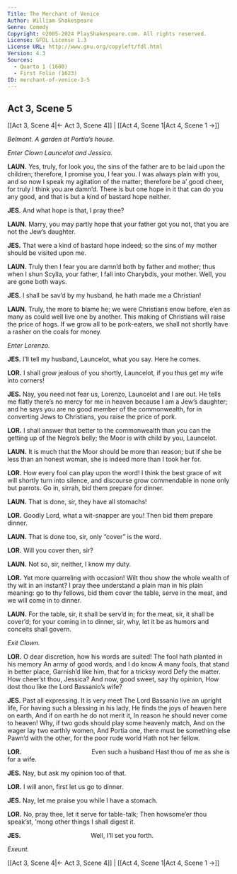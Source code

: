```yaml
---
Title: The Merchant of Venice
Author: William Shakespeare
Genre: Comedy
Copyright: ©2005-2024 PlayShakespeare.com. All rights reserved.
License: GFDL License 1.3
License URL: http://www.gnu.org/copyleft/fdl.html
Version: 4.3
Sources:
  - Quarto 1 (1600)
  - First Folio (1623)
ID: merchant-of-venice-3-5
---
```


## Act 3, Scene 5
[[Act 3, Scene 4|← Act 3, Scene 4]] | [[Act 4, Scene 1|Act 4, Scene 1 →]]

*Belmont. A garden at Portia’s house.*

*Enter Clown Launcelot and Jessica.*

**LAUN.**
Yes, truly, for look you, the sins of the father are to be laid upon the children; therefore, I promise you, I fear you. I was always plain with you, and so now I speak my agitation of the matter; therefore be a’ good cheer, for truly I think you are damn’d. There is but one hope in it that can do you any good, and that is but a kind of bastard hope neither.

**JES.**
And what hope is that, I pray thee?

**LAUN.**
Marry, you may partly hope that your father got you not, that you are not the Jew’s daughter.

**JES.**
That were a kind of bastard hope indeed; so the sins of my mother should be visited upon me.

**LAUN.**
Truly then I fear you are damn’d both by father and mother; thus when I shun Scylla, your father, I fall into Charybdis, your mother. Well, you are gone both ways.

**JES.**
I shall be sav’d by my husband, he hath made me a Christian!

**LAUN.**
Truly, the more to blame he; we were Christians enow before, e’en as many as could well live one by another. This making of Christians will raise the price of hogs. If we grow all to be pork-eaters, we shall not shortly have a rasher on the coals for money.

*Enter Lorenzo.*

**JES.**
I’ll tell my husband, Launcelot, what you say. Here he comes.

**LOR.**
I shall grow jealous of you shortly, Launcelot, if you thus get my wife into corners!

**JES.**
Nay, you need not fear us, Lorenzo, Launcelot and I are out. He tells me flatly there’s no mercy for me in heaven because I am a Jew’s daughter; and he says you are no good member of the commonwealth, for in converting Jews to Christians, you raise the price of pork.

**LOR.**
I shall answer that better to the commonwealth than you can the getting up of the Negro’s belly; the Moor is with child by you, Launcelot.

**LAUN.**
It is much that the Moor should be more than reason; but if she be less than an honest woman, she is indeed more than I took her for.

**LOR.**
How every fool can play upon the word! I think the best grace of wit will shortly turn into silence, and discourse grow commendable in none only but parrots. Go in, sirrah, bid them prepare for dinner.

**LAUN.**
That is done, sir, they have all stomachs!

**LOR.**
Goodly Lord, what a wit-snapper are you! Then bid them prepare dinner.

**LAUN.**
That is done too, sir, only “cover” is the word.

**LOR.**
Will you cover then, sir?

**LAUN.**
Not so, sir, neither, I know my duty.

**LOR.**
Yet more quarreling with occasion! Wilt thou show the whole wealth of thy wit in an instant? I pray thee understand a plain man in his plain meaning: go to thy fellows, bid them cover the table, serve in the meat, and we will come in to dinner.

**LAUN.**
For the table, sir, it shall be serv’d in; for the meat, sir, it shall be cover’d; for your coming in to dinner, sir, why, let it be as humors and conceits shall govern.

*Exit Clown.*

**LOR.**
O dear discretion, how his words are suited!
The fool hath planted in his memory
An army of good words, and I do know
A many fools, that stand in better place,
Garnish’d like him, that for a tricksy word
Defy the matter. How cheer’st thou, Jessica?
And now, good sweet, say thy opinion,
How dost thou like the Lord Bassanio’s wife?

**JES.**
Past all expressing. It is very meet
The Lord Bassanio live an upright life,
For having such a blessing in his lady,
He finds the joys of heaven here on earth,
And if on earth he do not merit it,
In reason he should never come to heaven!
Why, if two gods should play some heavenly match,
And on the wager lay two earthly women,
And Portia one, there must be something else
Pawn’d with the other, for the poor rude world
Hath not her fellow.

**LOR.**
           Even such a husband
Hast thou of me as she is for a wife.

**JES.**
Nay, but ask my opinion too of that.

**LOR.**
I will anon, first let us go to dinner.

**JES.**
Nay, let me praise you while I have a stomach.

**LOR.**
No, pray thee, let it serve for table-talk;
Then howsome’er thou speak’st, ’mong other things
I shall digest it.

**JES.**
           Well, I’ll set you forth.

*Exeunt.*

[[Act 3, Scene 4|← Act 3, Scene 4]] | [[Act 4, Scene 1|Act 4, Scene 1 →]]